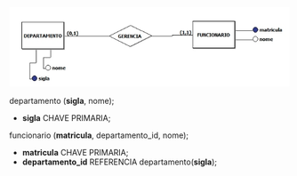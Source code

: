 ![modelo](./02-atividade.png)

departamento (**sigla**, nome);
  - **sigla** CHAVE PRIMARIA;

funcionario (**matricula**, departamento_id, nome);
  - **matricula** CHAVE PRIMARIA;
  - **departamento_id** REFERENCIA departamento(**sigla**);